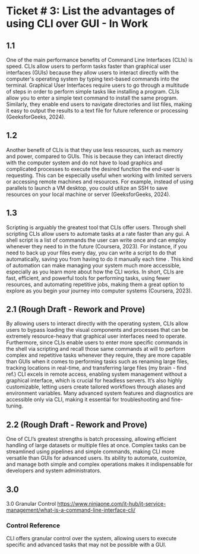 # Ticket # 3: List the advantages of using CLI over GUI - In Work

## 1.1
One of the main performance benefits of Command Line Interfaces (CLIs) is speed. CLIs allow users to perform tasks faster than graphical user interfaces (GUIs) because they allow users to interact directly with the computer's operating system by typing text-based commands into the terminal. Graphical User Interfaces require users to go through a multitude of steps in order to perform simple tasks like installing a program. CLIs allow you to enter a simple text command to install the same program. Similarly, they enable end users to navigate directories and list files, making it easy to output the results to a text file for future reference or processing (GeeksforGeeks, 2024).

## 1.2
Another benefit of CLIs is that they use less resources, such as memory and power, compared to GUIs. This is because they can interact directly with the computer system and do not have to load graphics and complicated processes to execute the desired function the end-user is requesting. This can be especially useful when working with limited servers or accessing remote machines and resources. For example, instead of using parallels to launch a VM desktop, you could utilize an SSH to save resources on your local machine or server (GeeksforGeeks, 2024).  

## 1.3
Scripting is arguably the greatest tool that CLIs offer users. Through shell scripting CLIs allow users to automate tasks at a rate faster than any gui. A shell script is a list of commands the user can write once and can employ whenever they need to in the future (Coursera, 2023). For instance, if you need to back up your files every day, you can write a script to do that automatically, saving you from having to do it manually each time . This kind of automation can make managing your system much more accessible, especially as you learn more about how the CLI works. In short, CLIs are fast, efficient, and powerful tools for performing tasks, using fewer resources, and automating repetitive jobs, making them a great option to explore as you begin your journey into computer systems (Coursera, 2023).

## 2.1 (Rough Draft - Rework and Prove)
By allowing users to interact directly with the operating system, CLIs allow users to bypass loading the visual components and processes that can be extremely resource-heavy that graphical user interfaces need to operate. Furthermore, since CLIs enable users to enter more specific commands in the shell via scripting and recall those same commands at will to perform complex and repetitive tasks whenever they require, they are more capable than GUIs when it comes to performing tasks such as renaming large files, tracking locations in real-time, and transferring large files (my brain - find ref.)
CLI excels in remote access, enabling system management without a graphical interface, which is crucial for headless servers. It’s also highly customizable, letting users create tailored workflows through aliases and environment variables. Many advanced system features and diagnostics are accessible only via CLI, making it essential for troubleshooting and fine-tuning.

## 2.2 (Rough Draft - Rework and Prove)
One of CLI’s greatest strengths is batch processing, allowing efficient handling of large datasets or multiple files at once. Complex tasks can be streamlined using pipelines and simple commands, making CLI more versatile than GUIs for advanced users. Its ability to automate, customize, and manage both simple and complex operations makes it indispensable for developers and system administrators.

## 3.0
3.0 Granular Control 
https://www.ninjaone.com/it-hub/it-service-management/what-is-a-command-line-interface-cli/
### Control Reference
CLI offers granular control over the system, allowing users to execute specific and advanced tasks that may not be possible with a GUI.
